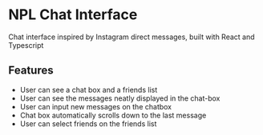 # NPL Chat Interface

Chat interface inspired by Instagram direct messages, built with React and Typescript

## Features

-  User can see a chat box and a friends list
-  User can see the messages neatly displayed in the chat-box
-  User can input new messages on the chatbox
-  Chat box automatically scrolls down to the last message
-  User can select friends on the friends list
